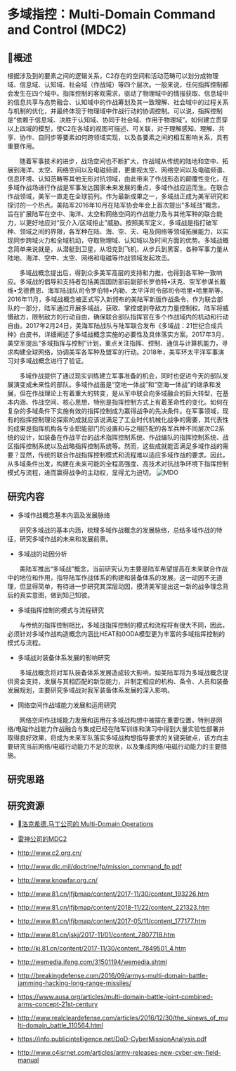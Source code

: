 # 多域指控：Multi-Domain Command and Control (MDC2)

## 概述

根据涉及到的要素之间的逻辑关系，C2存在的空间和活动范畴可以划分成物理域、信息域、认知域、社会域（作战域）等四个层次。一般来说，任何指挥控制都会发生在四个域中。指挥控制的客观需求，驱动了物理域中的情报获取、信息域中的信息共享与态势融合、认知域中的作战筹划及其一致理解、社会域中的过程关系与机制的优化，并最终体现于物理域中作战行动的协调控制。可以说，指挥控制是“依赖于信息域、决胜于认知域、协同于社会域、作用于物理域”。如何建立贯穿以上四域的模型，使C2在各域的视图可描述、可关联，对于理解感知、理解、共享、协作、自同步等要素如何跨领域实现，以及各要素之间的相互影响关系，具有重要作用。

&#160; &#160; &#160; &#160;随着军事技术的进步，战场空间也不断扩大，作战域从传统的陆地和空中、拓展到海洋、太空、网络空间以及电磁频谱，更重视太空、网络空间以及电磁频谱、信息环境、认知范畴等其他无形对抗领域，由此带来了作战形态的颠覆性变化，在多域作战场进行作战是军事发达国家未来发展的重点，多域作战应运而生。在联合作战领域，美军一直走在全球前列。作为最新成果之一，多域战正成为美军研究和探讨的一个热点。美陆军2016年10月在陆军协会年会上首次提出“多域战”概念，旨在扩展陆军在空中、海洋、太空和网络空间的作战能力及与其他军种的联合能力，以更好地应对“反介入/区域拒止”威胁。按照美军定义，多域战是指打破军种、领域之间的界限，各军种在陆、海、空、天、电及网络等领域拓展能力，以实现同步跨域火力和全域机动，夺取物理域、认知域以及时间方面的优势。多域战概念简单来说就是，从潜艇到卫星，从坦克到飞机，从步兵到黑客，各种军事力量从陆地、海洋、空中、太空、网络和电磁等作战领域发起攻击。

&#160; &#160; &#160; &#160;多域战概念提出后，得到众多美军高层的支持和力推，也得到各军种一致响应。多域战的倡导和支持者包括美国国防部前副部长罗伯特•沃克、空军参谋长戴维•戈德费恩、海军陆战队司令罗伯特•内勒、太平洋司令部司令哈里•哈里斯等。2016年11月，多域战概念被正式写入新颁布的美陆军新版作战条令，作为联合部队的一部分，陆军通过开展多域战，获取、掌控或剥夺敌方力量控制权。陆军将威慑敌方，限制敌方的行动自由，确保联合部队指挥官在多个作战域内的机动和行动自由。2017年2月24日，美海军陆战队与陆军联合发布《多域战：21世纪合成兵种》白皮书，详细阐述了多域战概念实施的必要性及具体落实方案。2017年3月，美空军提出“多域指挥与控制”计划，重点关注指挥、控制、通信与计算机能力，寻求构建全球网络，协调美军各军种及盟军的行动。2018年，美军环太平洋军事演习对多域战概念进行了验证。

&#160; &#160; &#160; &#160;多域作战提供了通过现实训练建立军事准备的机会，同时也促进今天的部队发展演变成未来性的部队。多域作战虽是“空地一体战”和“空海一体战”的继承和发展，但在作战理论上有着重大的转变，是从军中联合向多域融合的巨大转型，在基本内涵、作战空间、核心思想，特别是指挥控制方式上有着革命性的变化。如何在复杂的多域条件下实施有效的指挥控制成为赢得战争的先决条件。在军事领域，现有的指挥控制理论探索的成就应该说满足了工业时代机械化战争的需要，其代表性的成果是指挥机构各专业职能部门的设置和与之相匹配的各军兵种不同层次C2系统的设计，如装备在作战平台的战术指挥控制系统、作战编队的指挥控制系统、战区指挥控制系统以及战略指挥控制系统等。然而，这些成就能否满足多域作战的需要？显然，传统的联合作战指挥控制模式和流程难以适应多域作战的要求。因此，从多域条件出发，构建在未来可能的全程高强度、高技术对抗战争环境下指挥控制模式与流程，进而赢得战争的主动权，显得尤为迫切。
![MDO](https://www.sto.nato.int/PublishingImages/news/sas-143-main.png)

## 研究内容

- 多域作战概念基本内涵及发展脉络

&#160; &#160; &#160; &#160;研究多域战的基本内涵，梳理多域作战概念的发展脉络，总结多域作战的特征，研究多域作战的未来和发展前景。
- 多域战的动因分析

&#160; &#160; &#160; &#160;美陆军推出“多域战”概念，当前研究认为主要是陆军希望提高在未来联合作战中的地位和作用，指导陆军作战体系的构建和装备体系的发展。这一动因不无道理，但显得简单，有待进一步研究其深层动因，摸清美军提出这一新的战争理念背后的真实意图，做到知己知彼。
- 多域指挥控制的模式与流程研究

&#160; &#160; &#160; &#160;与传统的指挥控制相比，多域战指挥控制的模式和流程将有很大不同，因此，必须针对多域作战构造概念内涵比HEAT和0ODA模型更为丰富的多域指挥控制的模式与流程。
- 多域战对装备体系发展的影响研究

&#160; &#160; &#160; &#160;多域战概念将对军队装备体系发展造成较大影响，如美陆军将为多域战概念提供资金支持，发展与其相匹配的新型能力，并制定相应的机构、条令、人员和装备发展规划，主要研究多域战对我军装备体系发展的深入影响。
- 网络空间作战域能力发展和运用研究

&#160; &#160; &#160; &#160;网络空间作战域能力发展和运用在多域战构想中被摆在重要位置，特别是网络/电磁作战能力作战融合与集成已经在陆军训练和演习中得到大量实验性部署并取得良好效果，将成为未来军队落实多域战构想指导要求的关键突破点，该方向主要研究当前网络/电磁行动能力不足的现状，以及集成网络/电磁行动能力的主要措施。

## 研究思路



## 研究资源

 - [洛克希德.马丁公司的 Multi-Domain Operations](https://lockheedmartin.com/en-us/products/multi-domain-operations.html)
 - [雷神公司的MDC2](https://www.raytheon.com/capabilities/products/mdc2)
 - http://www.c2.org.cn/

 - http://www.dic.mil/doctrine/fp/mission_command_fp.pdf

 - http://www.knowfar.org.cn/

 - http://www.81.cn/jfjbmap/content/2017-11/30/content_193226.htm

 - http://www.81.cn/jfjbmap/content/2018-11/22/content_221323.htm

 - http://www.81.cn/jfjbmap/content/2017-05/11/content_177177.htm

 - http://www.81.cn/jskj/2017-11/01/content_7807718.htm

 - http://kj.81.cn/content/2017-11/30/content_7849501_4.htm

 - http://wemedia.ifeng.com/31501194/wemedia.shtml

 - http://breakingdefense.com/2016/09/armys-multi-domain-battle-jamming-hacking-long-range-missiles/

 - https://www.ausa.org/articles/multi-domain-battle-joint-combined-arms-concept-21st-century

 - http://www.realcleardefense.com/articles/2016/12/30/the_sinews_of_multi-domain_battle_110564.html

 - https://info.publicintelligence.net/DoD-CyberMissionAnalysis.pdf

 - http://www.c4isrnet.com/articles/army-releases-new-cyber-ew-field-manual
